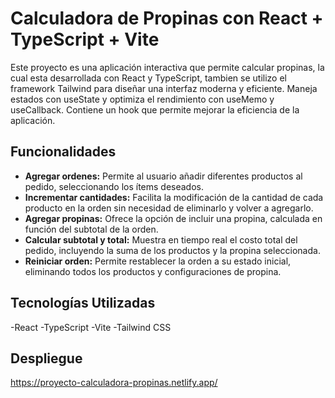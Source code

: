 # Calculadora de Propinas con React + TypeScript + Vite



Este proyecto es una aplicación interactiva que permite calcular propinas, la cual esta desarrollada con React y TypeScript, tambien se utilizo el framework Tailwind para diseñar una interfaz moderna y eficiente. Maneja estados con useState y optimiza el rendimiento con useMemo y useCallback. Contiene un hook que permite mejorar la eficiencia de la aplicación.

## Funcionalidades
- **Agregar ordenes:** Permite al usuario añadir diferentes productos al pedido, seleccionando los ítems deseados.
- **Incrementar cantidades:** Facilita la modificación de la cantidad de cada producto en la orden sin necesidad de eliminarlo y volver a agregarlo.
- **Agregar propinas:** Ofrece la opción de incluir una propina, calculada en función del subtotal de la orden.
- **Calcular subtotal y total:** Muestra en tiempo real el costo total del pedido, incluyendo la suma de los productos y la propina seleccionada.
- **Reiniciar orden:** Permite restablecer la orden a su estado inicial, eliminando todos los productos y configuraciones de propina.

## Tecnologías Utilizadas
-React
-TypeScript
-Vite
-Tailwind CSS

## Despliegue
https://proyecto-calculadora-propinas.netlify.app/
